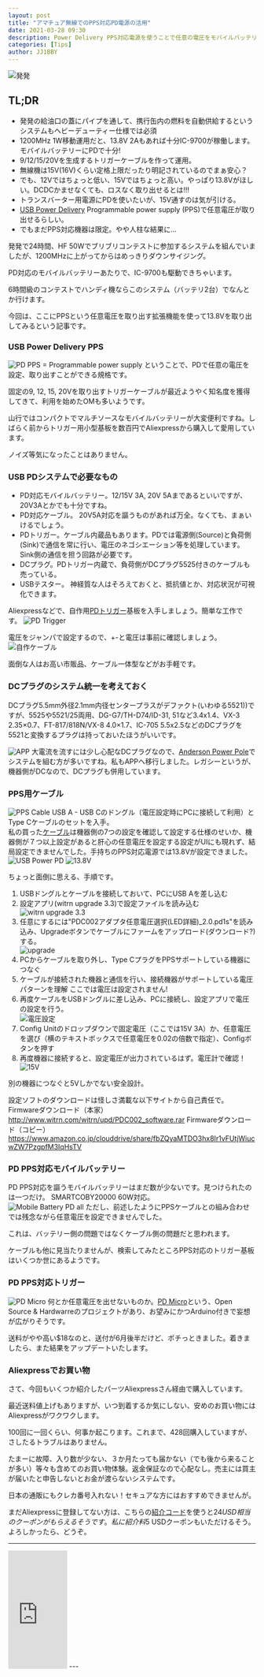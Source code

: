 ```yaml
---
layout: post
title: "アマチュア無線でのPPS対応PD電源の活用"
date: 2021-03-28 09:30
description: Power Delivery PPS対応電源を使うことで任意の電圧をモバイルバッテリーから生成して運用に利用する
categories: [Tips]
author: JJ1BBY
---
```

![発発](https://user-images.githubusercontent.com/79028771/112736878-660f9e80-8f99-11eb-9a71-7b9f2cb3a586.jpg)

## TL;DR
* 発発の給油口の蓋にパイプを通して、携行缶内の燃料を自動供給するというシステムもヘビーデューティー仕様では必須
* 1200MHz 1W移動運用だと、13.8V 2Aもあれば十分IC-9700が稼働します。モバイルバッテリーにPDで十分!
* 9/12/15/20Vを生成するトリガーケーブルを作って運用。
* 無線機は15V(16V)くらい定格上限だったり明記されているのでまぁ安心？
* でも、12Vではちょっと低い、15Vではちょっと高い。やっぱり13.8Vがほしい。DCDCかませなくても、ロスなく取り出せるとは!!!
* トランスバーター用電源にPDを使いたいが、15V通すのは気が引ける。
* [USB Power Delivery](https://www.usb.org/document-library/usb-power-delivery) Programmable power supply (PPS)で任意電圧が取り出せるらしい。
* でもまだPPS対応機器は限定。やや人柱な結果に...   

発発で24時間、HF 50Wでブリブリコンテストに参加するシステムを組んでいましたが、1200MHzに上がってからはめっきりダウンサイジング。  

PD対応のモバイルバッテリーあたりで、IC-9700も駆動できちゃいます。  

6時間級のコンテストでハンディ機ならこのシステム（バッテリ2台）でなんとか行けます。  

今回は、ここにPPSという任意電圧を取り出す拡張機能を使って13.8Vを取り出してみるという記事です。  


### USB Power Delivery PPS
![PD](https://user-images.githubusercontent.com/79028771/112736872-598b4600-8f99-11eb-92c8-6e1fb4d866c7.png)
PPS = Programmable power supply ということで、PDで任意の電圧を設定、取り出すことができる規格です。  

固定の9, 12, 15, 20Vを取り出すトリガーケーブルが最近ようやく知名度を獲得してきて、利用を始めたOMも多いようです。  

山行ではコンパクトでマルチソースなモバイルバッテリーが大変便利ですね。しばらく前からトリガー用小型基板を数百円でAliexpressから購入して愛用しています。  

ノイズ等気になったことはありません。  


### USB PDシステムで必要なもの
* PD対応モバイルバッテリー。12/15V 3A, 20V 5Aまであるといいですが、20V3Aとかでも十分ですね。  
* PD対応ケーブル。 20V5A対応を謳うものがあれば万全。なくても、まぁいけるでしょう。  
* PDトリガー。ケーブル内蔵品もあります。PDでは電源側(Source)と負荷側(Sink)で通信を常に行い、電圧のネゴシエーション等を処理しています。Sink側の通信を担う回路が必要です。  
* DCプラグ。PDトリガー内蔵で、負荷側がDCプラグ5525付きのケーブルも売っている。  
* USBテスター。 神経質な人はそろえておくと、抵抗値とか、対応状況が可視化できます。  

Aliexpressなどで、自作用[PDトリガー](https://ja.aliexpress.com/item/4000460866867.html?spm=a2g0o.productlist.0.0.676754f50iC13k&algo_pvid=e1391d28-af44-468a-8f44-e2e7bd828006&algo_expid=e1391d28-af44-468a-8f44-e2e7bd828006-5&btsid=0b0a556b16168862676057846ec7c0&ws_ab_test=searchweb0_0,searchweb201602_,searchweb201603_)基板を入手しましょう。簡単な工作です。
![PD Trigger](https://user-images.githubusercontent.com/79028771/112738165-b1c74580-8fa3-11eb-995c-d3492dd9b51a.JPG)  

電圧をジャンパで設定するので、+-と電圧は事前に確認しましょう。  
![自作ケーブル](https://user-images.githubusercontent.com/79028771/112738162-af64eb80-8fa3-11eb-8228-ffb139d21372.jpg)


面倒な人はお高い市販品、ケーブル一体型などがお手軽です。


### DCプラグのシステム統一を考えておく
DCプラグ5.5mm外径2.1mm内径センタープラスがデファクト(いわゆる5521))ですが、5525や5521/25両用、DG-G7/TH-D74/ID-31, 51など3.4x1.4、VX-3 2.35×0.7、FT-817/818N/VX-8 4.0×1.7、IC-705 5.5x2.5などのDCプラグを5521と変換するプラグは持っておいたほうがいいです。  

![APP](https://user-images.githubusercontent.com/79028771/112737542-a0c80580-8f9e-11eb-9d3e-f67bd0fe0396.png)
大電流を流すには少し心配なDCプラグなので、[Anderson Power Pole](https://www.andersonpower.com/us/en/resources/PowerPoleResourcesPage.html)でシステムを組む方が多いですね。私もAPPへ移行しました。レガシーというが、機器側がDCなので、DCプラグも併用しています。  


### PPS用ケーブル
![PPS Cable](https://user-images.githubusercontent.com/79028771/112736913-c1da2780-8f99-11eb-8da3-95d13ce50cdd.jpg)
USB A - USB Cのドングル（電圧設定時にPCに接続して利用）とType Cケーブルのセットを入手。  
私の買った[ケーブル](https://ja.aliexpress.com/item/4000382210098.html?spm=a2g0s.9042311.0.0.3c544c4dCqFbdf)は機器側の7つの設定を確認して設定する仕様のせいか、機器側が７つ以上設定があると肝心の任意電圧を設定する設定がUIにも現れず、結局設定できませんでした。手持ちのPPS対応電源では13.8Vが設定できました。  
![USB Power PD](https://user-images.githubusercontent.com/79028771/112736914-c3a3eb00-8f99-11eb-8aba-744ba6132e99.jpg)
![13.8V](https://user-images.githubusercontent.com/79028771/112736917-c56dae80-8f99-11eb-8075-8c87927b41c0.jpg)


ちょっと面倒に思える、手順です。
1. USBドングルとケーブルを接続しておいて、PCにUSB Aを差し込む
2. 設定アプリ(witrn upgrade 3.3)で設定ファイルを読み込む  
![witrn upgrade 3.3](https://user-images.githubusercontent.com/79028771/112737768-4760d600-8fa0-11eb-99b7-cb58b1bfa9ac.png)  
3. 任意にするには"PDC002アダプタ任意電圧選択(LED詳細)_2.0.pd1s"を読み込み、Upgradeボタンでケーブルにファームをアップロード(ダウンロード?)する。  
![upgrade](https://user-images.githubusercontent.com/79028771/112737810-8858ea80-8fa0-11eb-8aa6-c1f0176383a0.png)
4. PCからケーブルを取り外し、Type CプラグをPPSサポートしている機器につなぐ
5. ケーブルが接続された機器と通信を行い、接続機器がサポートしている電圧パターンを理解
ここでは電圧は設定されません!
6. 再度ケーブルをUSBドングルに差し込み、PCに接続し、設定アプリで電圧の設定を行う。  
![電圧設定](https://user-images.githubusercontent.com/79028771/112737853-07e6b980-8fa1-11eb-842c-4012bd91ec78.png)
7. Config Unitのドロップダウンで固定電圧（ここでは15V 3A）か、任意電圧を選び（横のテキストボックスで任意電圧を0.02の倍数で指定）、Configボタンを押す
8. 再度機器に接続すると、設定電圧が出力されているはず。電圧計で確認！
![15V](https://user-images.githubusercontent.com/79028771/112736916-c43c8180-8f99-11eb-9fce-7ff9f31f67a3.jpg)  

別の機器につなぐと5Vしかでない安全設計。  

設定ソフトのダウンロードは怪しさ満載な以下サイトから自己責任で。
Firmwareダウンロード（本家）
http://www.witrn.com/witrn/upd/PDC002_software.rar
Firmwareダウンロード（コピー）
https://www.amazon.co.jp/clouddrive/share/fbZQyaMTDO3hx8Ir1vFUtjWiucwZW7PzgpfM3IqHsTV


### PD PPS対応モバイルバッテリー
PD PPS対応を謳うモバイルバッテリーはまだ数が少ないです。見つけられたのは一つだけ。
SMARTCOBY20000 60W対応。  
![Mobile Battery PD all](https://user-images.githubusercontent.com/79028771/112736919-c69edb80-8f99-11eb-9c67-2ace6bbb34ca.jpg)
ただし、前述したようにPPSケーブルとの組み合わせでは残念ながら任意電圧を設定できませんでした。  

これは、バッテリー側の問題ではなくケーブル側の問題だと思われます。  

ケーブルも他に見当たりませんが、検索してみたところPPS対応のトリガー基板はいくつか世にあるようです。  

### PD PPS対応トリガー
![PD Micro](https://user-images.githubusercontent.com/79028771/112738284-dff95500-8fa4-11eb-9f22-80e42a37b058.png)
何とか任意電圧を出せないものか。[PD Micro](https://www.crowdsupply.com/ryan-ma/pd-micro)という、Open Source & Hardwarreのプロジェクトがあり、お望みにかつArduino付きで妄想が広がりそうです。  

送料がやや高い$18なのと、送付が6月後半だけど、ポチっときました。着きましたら、また結果をアップデートいたします。  


### Aliexpressでお買い物
さて、今回もいくつか紹介したパーツAliexpressさん経由で購入しています。  

最近送料値上げもありますが、いつ到着するか気にしない、安めのお買い物にはAliexpressがワクワクします。  

100回に一回くらい、何事か起こります。これまで、428回購入していますが、さしたるトラブルはありません。  

たまーに故障、入り数が少ない、３か月たっても届かない（でも後から来ることが多い）等々も含めてのお買い物体験。返金保証なので心配なし。売主には買主が届いたと申告しないとお金が渡らないシステムです。  

日本の通販にもクレカ番号入れない！セキュアな方にはおすすめできませんが。  

まだAliexpressに登録してない方は、こちらの[紹介コード](https://a.aliexpress.com/_mtFaoNp)を使うと$24 USD相当のクーポンがもらえるそうです。私に紹介料$5 USDクーポンもいただけるそう。よろしかったら、どうぞ。

---
<iframe style="width:120px;height:240px;" marginwidth="0" marginheight="0" scrolling="no" frameborder="0" src="https://rcm-fe.amazon-adsystem.com/e/cm?ref=qf_sp_asin_til&t=jj1bby-22&m=amazon&o=9&p=8&l=as1&IS1=1&detail=1&asins=B08CHK2YCC&linkId=ad107aea60e00a0c2af455b35234016a&bc1=ffffff&amp;lt1=_top&fc1=333333&lc1=0066c0&bg1=ffffff&f=ifr">
    </iframe>
---

<script src="https://utteranc.es/client.js"
        repo="JJ1BBY/JJ1BBY.github.io"
        issue-term="pathname"
        theme="github-light"
        crossorigin="anonymous"
        async>
</script>
